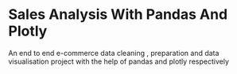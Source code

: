 # Sales Analysis With Pandas And Plotly
An end to end e-commerce data cleaning , preparation and data visualisation project with the help of pandas and plotly respectively
